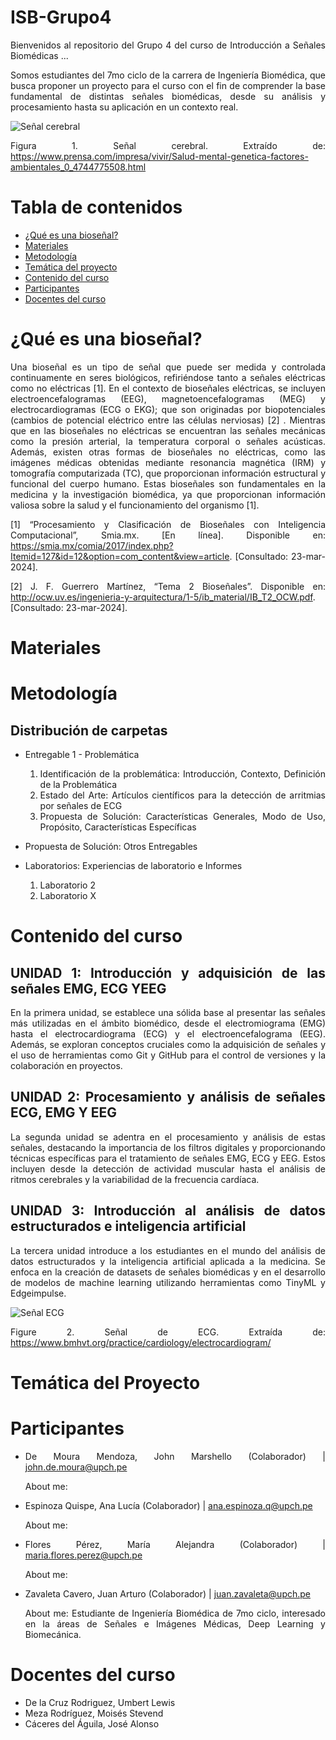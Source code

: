 # ISB-Grupo4

<div style="text-align: justify"> 
Bienvenidos al repositorio del Grupo 4 del curso de Introducción a Señales Biomédicas ...


Somos estudiantes del 7mo ciclo de la carrera de Ingeniería Biomédica, que busca proponer un proyecto para el curso con el fin de comprender la base fundamental de distintas señales biomédicas, desde su análisis y procesamiento hasta su aplicación en un contexto real.

![Señal cerebral](https://corprensa-la-prensa-prod.cdn.arcpublishing.com/resizer/C7WvY7BSXYcBWZqIoymt3WlzWzc=/fit-in/1200x1200/smart/arc-anglerfish-arc2-prod-corprensa.s3.amazonaws.com/public/2AI6JUCFTREWLDTC7LVWSH45DQ.jpg)



Figura 1. Señal cerebral. Extraído de: https://www.prensa.com/impresa/vivir/Salud-mental-genetica-factores-ambientales_0_4744775508.html

# Tabla de contenidos
- [¿Qué es una bioseñal?](#qué-es-una-bioseñal)
- [Materiales](#materiales)
- [Metodología](#metodología)
- [Temática del proyecto](#temática-del-proyecto)
- [Contenido del curso](#Contenido-del-curso)
- [Participantes](#Participantes)
- [Docentes del curso](#docentes-del-curso)

# 
# ¿Qué es una bioseñal? 

Una bioseñal es un tipo de señal que puede ser medida y controlada continuamente en seres biológicos, refiriéndose tanto a señales eléctricas como no eléctricas [1]. En el contexto de bioseñales eléctricas, se incluyen electroencefalogramas (EEG), magnetoencefalogramas (MEG) y electrocardiogramas (ECG o EKG); que son originadas por biopotenciales (cambios de potencial eléctrico entre las células nerviosas) [2] . Mientras que en las bioseñales no eléctricas se encuentran las señales mecánicas como la presión arterial, la temperatura corporal o señales acústicas. Además, existen otras formas de bioseñales no eléctricas, como las imágenes médicas obtenidas mediante resonancia magnética (IRM) y tomografía computarizada (TC), que proporcionan información estructural y funcional del cuerpo humano. Estas bioseñales son fundamentales en la medicina y la investigación biomédica, ya que proporcionan información valiosa sobre la salud y el funcionamiento del organismo [1].

[1] “Procesamiento y Clasificación de Bioseñales con Inteligencia Computacional”, Smia.mx. [En línea]. Disponible en: https://smia.mx/comia/2017/index.php?Itemid=127&id=12&option=com_content&view=article. [Consultado: 23-mar-2024].

[2] J. F. Guerrero Martínez, “Tema 2 Bioseñales”. Disponible en: http://ocw.uv.es/ingenieria-y-arquitectura/1-5/ib_material/IB_T2_OCW.pdf. [Consultado: 23-mar-2024].

# Materiales



# Metodología
## Distribución de carpetas

- Entregable 1 - Problemática

    1. Identificación de la problemática: Introducción, Contexto, Definición de la Problemática
    2. Estado del Arte: Artículos científicos para la detección de arritmias por señales de ECG
    3. Propuesta de Solución: Características Generales, Modo de Uso, Propósito, Características Específicas

- Propuesta de Solución: Otros Entregables

- Laboratorios: Experiencias de laboratorio e Informes
    1. Laboratorio 2
    2. Laboratorio X 


# Contenido del curso
## UNIDAD 1: Introducción y adquisición de las señales EMG, ECG YEEG
En la primera unidad, se establece una sólida base al presentar las señales más utilizadas en el ámbito biomédico, desde el electromiograma (EMG) hasta el electrocardiograma (ECG) y el electroencefalograma (EEG). Además, se exploran conceptos cruciales como la adquisición de señales y el uso de herramientas como Git y GitHub para el control de versiones y la colaboración en proyectos.

## UNIDAD 2: Procesamiento y análisis de señales ECG, EMG Y EEG
La segunda unidad se adentra en el procesamiento y análisis de estas señales, destacando la importancia de los filtros digitales y proporcionando técnicas específicas para el tratamiento de señales EMG, ECG y EEG. Estos incluyen desde la detección de actividad muscular hasta el análisis de ritmos cerebrales y la variabilidad de la frecuencia cardíaca.

## UNIDAD 3: Introducción al análisis de datos estructurados e inteligencia artificial

La tercera unidad introduce a los estudiantes en el mundo del análisis de datos estructurados y la inteligencia artificial aplicada a la medicina. Se enfoca en la creación de datasets de señales biomédicas y en el desarrollo de modelos de machine learning utilizando herramientas como TinyML y Edgeimpulse.

![Señal ECG](https://encrypted-tbn0.gstatic.com/images?q=tbn:ANd9GcSwbuBMwCDsVsAleXOzzyMK9-O-LyJu6Bvo-A&s)

Figure 2. Señal de ECG. Extraída de: https://www.bmhvt.org/practice/cardiology/electrocardiogram/

# Temática del Proyecto

# Participantes
 - De Moura Mendoza, John Marshello (Colaborador) | john.de.moura@upch.pe

    About me: 


 - Espinoza Quispe, Ana Lucía (Colaborador) | ana.espinoza.q@upch.pe

    About me:



 - Flores Pérez, María Alejandra (Colaborador) |  maria.flores.perez@upch.pe

    About me:




 - Zavaleta Cavero, Juan Arturo (Colaborador) | juan.zavaleta@upch.pe

    About me: Estudiante de Ingeniería Biomédica de 7mo ciclo, interesado en la áreas de Señales e Imágenes Médicas, Deep Learning y Biomecánica. 

# Docentes del curso
- De la Cruz Rodriguez, Umbert Lewis
- Meza Rodríguez, Moisés Stevend
- Cáceres del Águila, José Alonso



